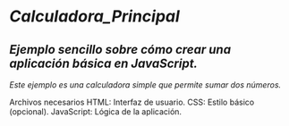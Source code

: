 # **_Calculadora_Principal_**

## **_Ejemplo sencillo sobre cómo crear una aplicación básica en JavaScript._**

_Este ejemplo es una calculadora simple que permite sumar dos números._

Archivos necesarios
HTML: Interfaz de usuario.
CSS: Estilo básico (opcional).
JavaScript: Lógica de la aplicación.
